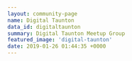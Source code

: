 ```yaml
---
layout: community-page
name: Digital Taunton
data_id: digitaltaunton
summary: Digital Taunton Meetup Group
featured_image: 'digital-taunton'
date: 2019-01-26 01:44:35 +0000
---
```

